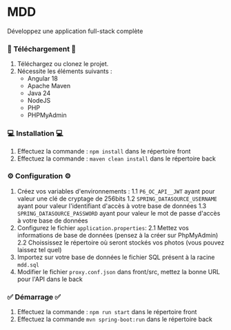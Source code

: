 # MDD
Développez une application full-stack complète

### 🔄 Téléchargement 🔄
1. Téléchargez ou clonez le projet.
2. Nécessite les éléments suivants :
    - Angular 18
    - Apache Maven
    - Java 24
    - NodeJS
    - PHP
    - PHPMyAdmin

### 💻 Installation 💻
1. Effectuez la commande : `npm install` dans le répertoire front
2. Effectuez la commande : `maven clean install` dans le répertoire back

### ⚙️ Configuration ⚙️
1. Créez vos variables d'environnements :
1.1 `P6_OC_API__JWT` ayant pour valeur une clé de cryptage de 256bits
1.2 `SPRING_DATASOURCE_USERNAME` ayant pour valeur l'identifiant d'accès à votre base de données
1.3 `SPRING_DATASOURCE_PASSWORD` ayant pour valeur le mot de passe d'accès à votre base de données
2. Configurez le fichier `application.properties`:
2.1 Mettez vos informations de base de données (pensez à la créer sur PhpMyAdmin)
2.2 Choississez le répertoire où seront stockés vos photos (vous pouvez laissez tel quel)
3. Importez sur votre base de données le fichier SQL présent à la racine `mdd.sql`
4. Modifier le fichier `proxy.conf.json` dans front/src, mettez la bonne URL pour l'API dans le back

### ✅ Démarrage ✅
1. Effectuez la commande : `npm run start` dans le répertoire front
2. Effectuez la commande `mvn spring-boot:run` dans le répertoire back